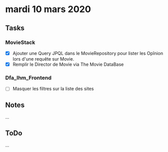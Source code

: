 # mardi 10 mars 2020

## Tasks

### MovieStack

- [x] Ajouter une Query JPQL dans le MovieRepository pour lister les Opînion lors d'une requête sur Movie.
- [x] Remplir le Director de Movie via The Movie DataBase

### Dfa_Ihm_Frontend

- [ ] Masquer les filtres sur la liste des sites

## Notes

...

## ToDo

...
